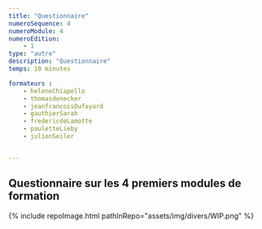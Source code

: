 ```yaml
---
title: "Questionnaire"
numeroSequence: 4
numeroModule: 4
numeroEdition:
    - 1
type: "autre"
description: "Questionnaire"
temps: 10 minutes

formateurs : 
    - heleneChiapello
    - thomasdenecker
    - jeanfrancoisDufayard
    - gauthierSarah
    - fredericdeLamotte
    - pauletteLieby
    - julienSeiler


---
```


## Questionnaire sur les 4 premiers modules de formation
{% include repoImage.html pathInRepo="assets/img/divers/WIP.png" %}